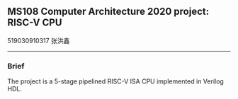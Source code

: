 ## MS108 Computer Architecture 2020 project: RISC-V CPU

519030910317 张洪鑫

------



### Brief

The project is a 5-stage pipelined RISC-V ISA CPU implemented in Verilog HDL.


